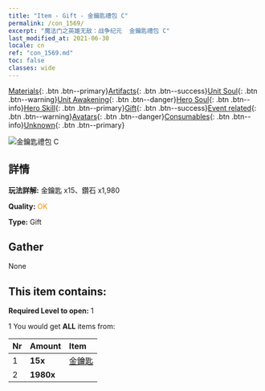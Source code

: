 ```yaml
---
title: "Item - Gift - 金鑰匙禮包 C"
permalink: /con_1569/
excerpt: "魔法门之英雄无敌：战争纪元  金鑰匙禮包 C"
last_modified_at: 2021-06-30
locale: cn
ref: "con_1569.md"
toc: false
classes: wide
---
```

 [Materials](/ItemsCN/){: .btn .btn--primary}[Artifacts](/ItemsCN/Artifacts/){: .btn .btn--success}[Unit Soul](/ItemsCN/UnitSoul/){: .btn .btn--warning}[Unit Awakening](/ItemsCN/UnitAwakening/){: .btn .btn--danger}[Hero Soul](/ItemsCN/HeroSoul/){: .btn .btn--info}[Hero Skill](/ItemsCN/HeroSkill/){: .btn .btn--primary}[Gift](/ItemsCN/Gift/){: .btn .btn--success}[Event related](/ItemsCN/Events/){: .btn .btn--warning}[Avatars](/ItemsCN/Avatars/){: .btn .btn--danger}[Consumables](/ItemsCN/Consumables/){: .btn .btn--info}[Unknown](/ItemsCN/Unknown/){: .btn .btn--primary}

 ![金鑰匙禮包 C](/images/t/i_907185.png)

## 詳情
 **玩法詳解:** 金鑰匙 x15、鑽石 x1,980

 **Quality:** <span style="color: #FF8C00">OK</span>

 **Type:** Gift

## Gather

  None

## This item contains:

 **Required Level to open:** 1

 1 You would get **ALL** items  from:

  | Nr | Amount |     Item    |
  |:---|:-------|:------------|
  | 1 |  **15x** | [金鑰匙](/cn/Items/con_783/) |  | 
  | 2 |  **1980x** | <i class="fas fa-gem"/> |  | 
